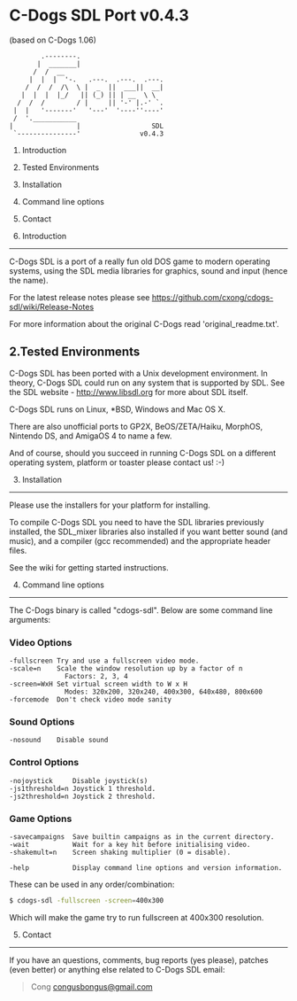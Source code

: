 
C-Dogs SDL Port v0.4.3
======================

(based on C-Dogs 1.06)

            .--------.
           |  _______|
          /  /  __
         |  |  |  '-.   .---.  .---.  .---.
        /  /  /  /\  \ |  _  ||  ___||  __|
       |  |  |  |_/   || (_) || | __  \ \
      /  /  /        / |     || '-' |.-' `.
     |  |   '-------'   '---'  '----''----'
     /  '.___________
    |                |                  SDL
     `---------------'               v0.4.3

1. Introduction
2. Tested Environments
3. Installation
4. Command line options
5. Contact


1. Introduction
---------------

C-Dogs SDL is a port of a really fun old DOS game to modern operating systems,
using the SDL media libraries for graphics, sound and input (hence the name).

For the latest release notes please see https://github.com/cxong/cdogs-sdl/wiki/Release-Notes

For more information about the original C-Dogs read 'original\_readme.txt'.


2.Tested Environments
---------------------

C-Dogs SDL has been ported with a Unix development environment.
In theory, C-Dogs SDL could run on any system that is supported by SDL.
See the SDL website - <http://www.libsdl.org> for more about SDL itself.

C-Dogs SDL runs on Linux, \*BSD, Windows and Mac OS X.

There are also unofficial ports to GP2X, BeOS/ZETA/Haiku, MorphOS,
Nintendo DS, and AmigaOS 4 to name a few.

And of course, should you succeed in running C-Dogs SDL on a different
operating system, platform or toaster please contact us! :-)


3. Installation
---------------

Please use the installers for your platform for installing.

To compile C-Dogs SDL you need to have the SDL libraries previously installed,
the SDL\_mixer libraries also installed if you want better sound (and music),
and a compiler (gcc recommended) and the appropriate header files.

See the wiki for getting started instructions.

4. Command line options
-----------------------

The C-Dogs binary is called "cdogs-sdl". Below are some command line arguments:

### Video Options

    -fullscreen Try and use a fullscreen video mode.
    -scale=n    Scale the window resolution up by a factor of n
                  Factors: 2, 3, 4
    -screen=WxH Set virtual screen width to W x H
                  Modes: 320x200, 320x240, 400x300, 640x480, 800x600
    -forcemode  Don't check video mode sanity

### Sound Options

    -nosound    Disable sound

### Control Options

    -nojoystick     Disable joystick(s)
    -js1threshold=n Joystick 1 threshold.
    -js2threshold=n Joystick 2 threshold.

### Game Options

    -savecampaigns  Save builtin campaigns as in the current directory.
    -wait           Wait for a key hit before initialising video.
    -shakemult=n    Screen shaking multiplier (0 = disable).

    -help           Display command line options and version information.

These can be used in any order/combination:

```bash
$ cdogs-sdl -fullscreen -screen=400x300
```

Which will make the game try to run fullscreen at 400x300 resolution.

5. Contact
----------

If you have an questions, comments, bug reports (yes please), patches (even
better) or anything else related to C-Dogs SDL email:

> Cong <congusbongus@gmail.com>

